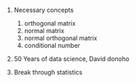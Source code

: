 1. Necessary concepts
    1. orthogonal matrix
    2. normal matrix
    3. normal orthogonal matrix
    4. conditional number

2. 50 Years of data science, David donoho
3. Break through statistics
